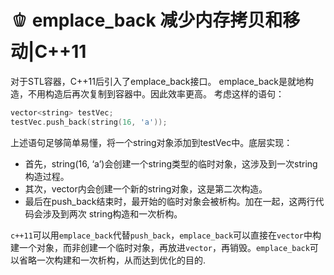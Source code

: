 # 🫑 emplace\_back 减少内存拷贝和移动|C++11

对于STL容器，C++11后引入了emplace\_back接口。 emplace\_back是就地构造，不用构造后再次复制到容器中。因此效率更高。 考虑这样的语句：

```cpp
vector<string> testVec;
testVec.push_back(string(16, 'a'));
```

上述语句足够简单易懂，将一个string对象添加到testVec中。底层实现：

* 首先，string(16, ‘a’)会创建一个string类型的临时对象，这涉及到一次string构造过程。
* 其次，vector内会创建一个新的string对象，这是第二次构造。
* 最后在push\_back结束时，最开始的临时对象会被析构。加在一起，这两行代码会涉及到两次 string构造和一次析构。

`c++11`可以用`emplace_back`代替`push_back`，`emplace_back`可以直接在`vector`中构建一个对象，而非创建一个临时对象，再放进`vector`，再销毁。`emplace_back`可以省略一次构建和一次析构，从而达到优化的目的.

